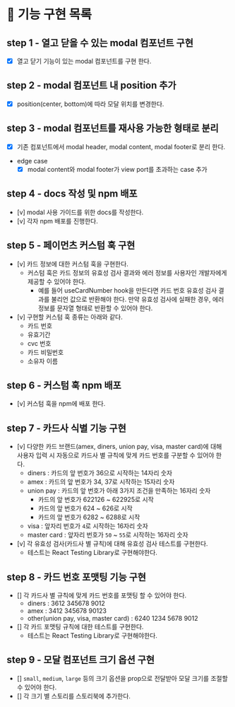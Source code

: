 # 🎯 기능 구현 목록

## step 1 - 열고 닫을 수 있는 modal 컴포넌트 구현

- [x] 열고 닫기 기능이 있는 modal 컴포넌트를 구현 한다.

## step 2 - modal 컴포넌트 내 position 추가

- [x] position(center, bottom)에 따라 모달 위치를 변경한다.

## step 3 - modal 컴포넌트를 재사용 가능한 형태로 분리

- [x] 기존 컴포넌트에서 modal header, modal content, modal footer로 분리 한다.

- edge case
  - [x] modal content와 modal footer가 view port를 초과하는 case 추가

## step 4 - docs 작성 및 npm 배포

- [v] modal 사용 가이드를 위한 docs를 작성한다.
- [v] 각자 npm 배포를 진행한다.

## step 5 - 페이먼츠 커스텀 훅 구현

- [v] 카드 정보에 대한 커스텀 훅을 구현한다.
  - 커스텀 훅은 카드 정보의 유효성 검사 결과와 에러 정보를 사용자인 개발자에게 제공할 수 있어야 한다.
    - 예를 들어 useCardNumber hook을 만든다면 카드 번호 유효성 검사 결과를 불리언 값으로 반환해야 한다. 만약 유효성 검사에 실패한 경우, 에러 정보를 문자열 형태로 반환할 수 있어야 한다.
- [v] 구현할 커스텀 훅 종류는 아래와 같다.
  - 카드 번호
  - 유효기간
  - cvc 번호
  - 카드 비밀번호
  - 소유자 이름

## step 6 - 커스텀 훅 npm 배포

- [v] 커스텀 훅을 npm에 배포 한다.

## step 7 - 카드사 식별 기능 구현

- [v] 다양한 카드 브랜드(amex, diners, union pay, visa, master card)에 대해 사용자 입력 시 자동으로 카드사 별 규칙에 맞게 카드 번호를 구분할 수 있어야 한다.
  - diners : 카드의 앞 번호가 36으로 시작하는 14자리 숫자
  - amex : 카드의 앞 번호가 34, 37로 시작하는 15자리 숫자
  - union pay : 카드의 앞 번호가 아래 3가지 조건을 만족하는 16자리 숫자
    - 카드의 앞 번호가 622126 ~ 622925로 시작
    - 카드의 앞 번호가 624 ~ 626로 시작
    - 카드의 앞 번호가 6282 ~ 6288로 시작
  - visa : 앞자리 번호가 `4`로 시작하는 16자리 숫자
  - master card : 앞자리 번호가 `50` ~ `55`로 시작하는 16자리 숫자
- [v] 각 유효성 검사(카드사 별 규칙)에 대해 유효성 검사 테스트를 구현한다.
  - 테스트는 React Testing Library로 구현해야한다.

## step 8 - 카드 번호 포맷팅 기능 구현

- [] 각 카드사 별 규칙에 맞게 카드 번호를 포맷팅 할 수 있어야 한다.
  - diners : 3612 345678 9012
  - amex : 3412 345678 90123
  - other(union pay, visa, master card) : 6240 1234 5678 9012
- [] 각 카드 포맷팅 규칙에 대한 테스트를 구현한다.
  - 테스트는 React Testing Library로 구현해야한다.

## step 9 - 모달 컴포넌트 크기 옵션 구현

- [] `small`, `medium`, `large` 등의 크기 옵션을 prop으로 전달받아 모달 크기를 조절할 수 있어야 한다.
- [] 각 크기 별 스토리를 스토리북에 추가한다.
